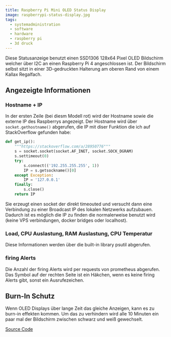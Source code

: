 ```yaml
---
title: Raspberry Pi Mini OLED Status Display
image: raspberrypi-status-display.jpg
tags:
  - systemadministration
  - software
  - hardware
  - raspberry pi
  - 3d druck
---
```

Diese Statusanzeige benutzt einen SSD1306 128x64 Pixel OLED Bildschirm welcher über I2C an einen Raspberry Pi 4 angeschlossen ist.
Der Bildschirm selbst sitzt in einer 3D-gedruckten Halterung am oberen Rand von einem Kallax Regalfach.

## Angezeigte Informationen

### Hostname + IP

In der ersten Zeile (bei diesm Modell rot) wird der Hostname sowie die externe IP des Raspberrys angezeigt. Der Hostname wird über `socket.gethostname()` abgerufen, die IP mit diser Funktion die ich auf StackOverflow gefunden habe:

```python
def get_ip():
    """https://stackoverflow.com/a/28950776"""
    s = socket.socket(socket.AF_INET, socket.SOCK_DGRAM)
    s.settimeout(0)
    try:
        s.connect(('192.255.255.255', 1))
        IP = s.getsockname()[0]
    except Exception:
        IP = '127.0.0.1'
    finally:
        s.close()
    return IP
```

Sie erzeugt einen socket der direkt timeouted und versucht dann eine Verbindung zu einer Broadcast IP des lokalen Netzwerks aufzubauen.
Dadurch ist es möglich die IP zu finden die normalerweise benutzt wird (keine VPS verbindungen, docker bridges oder localhost).

### Load, CPU Auslastung, RAM Auslastung, CPU Temperatur

Diese Informationen werden über die built-in library psutil abgerufen.

### firing Alerts

Die Anzahl der firing Alerts wird per requests von prometheus abgerufen. Das Symbol auf der rechten Seite ist ein Häkchen, wenn es keine firing Alerts gibt, sonst ein Ausrufezeichen.

## Burn-In Schutz

Wenn OLED Displays über lange Zeit das gleiche Anzeigen, kann es zu burn-in effekten kommen. Um das zu verhindern wird alle 10 Minuten ein paar mal der Bildschirm zwischen schwarz und weiß gewechselt.

[Source Code](https://github.com/niwla23/raspberry_oled_status_display)
